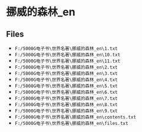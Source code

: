 # 挪威的森林_en

## Files

- `F:/5000G电子书\世界名著\挪威的森林_en\1.txt`
- `F:/5000G电子书\世界名著\挪威的森林_en\10.txt`
- `F:/5000G电子书\世界名著\挪威的森林_en\11.txt`
- `F:/5000G电子书\世界名著\挪威的森林_en\2.txt`
- `F:/5000G电子书\世界名著\挪威的森林_en\3.txt`
- `F:/5000G电子书\世界名著\挪威的森林_en\4.txt`
- `F:/5000G电子书\世界名著\挪威的森林_en\5.txt`
- `F:/5000G电子书\世界名著\挪威的森林_en\6.txt`
- `F:/5000G电子书\世界名著\挪威的森林_en\7.txt`
- `F:/5000G电子书\世界名著\挪威的森林_en\8.txt`
- `F:/5000G电子书\世界名著\挪威的森林_en\9.txt`
- `F:/5000G电子书\世界名著\挪威的森林_en\contents.txt`
- `F:/5000G电子书\世界名著\挪威的森林_en\files.txt`
